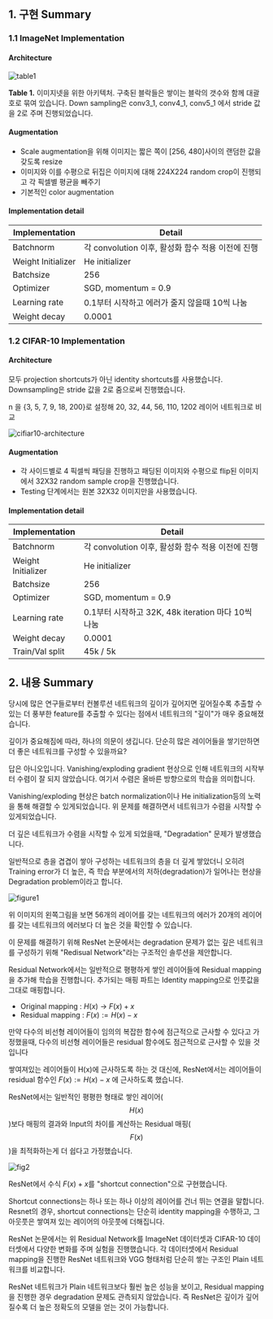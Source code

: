 ## 1. 구현 Summary

### 1.1 ImageNet Implementation

#### Architecture

![table1](../pics/table1.png)

**Table 1.** 이미지넷을 위한 아키텍처. 구축된 블락들은 쌓이는 블락의 갯수와 함께 대괄호로 묶여 있습니다. Down sampling은 conv3_1, conv4_1, conv5_1 에서 stride 값을 2로 주며 진행되었습니다.

#### Augmentation

- Scale augmentation을 위해 이미지는 짧은 쪽이 [256, 480]사이의 랜덤한 값을 갖도록 resize
- 이미지와 이를 수평으로 뒤집은 이미지에 대해 224X224 random crop이 진행되고 각 픽셀별 평균을 빼주기
- 기본적인 color augmentation

#### Implementation detail

| Implementation | Detail |
| ------------------ | ------------------------------------------------- |
| Batchnorm          | 각 convolution 이후, 활성화 함수 적용 이전에 진행 |
| Weight Initializer | He initializer                                    |
| Batchsize          | 256                                               |
| Optimizer          | SGD, momentum = 0.9                               |
| Learning rate      | 0.1부터 시작하고 에러가 줄지 않을때 10씩 나눔     |
| Weight decay | 0.0001 |

### 1.2 CIFAR-10 Implementation

#### Architecture

모두 projection shortcuts가 아닌 identity shortcuts를 사용했습니다.  Downsampling은 stride 값을 2로 줌으로써 진행했습니다.

n 을 {3, 5, 7, 9, 18, 200}로 설정해 20, 32, 44, 56, 110, 1202 레이어 네트워크로 비교

![cifiar10-architecture](../pics/cifiar10-architecture.png)

#### Augmentation

- 각 사이드별로 4 픽셀씩 패딩을 진행하고 패딩된 이미지와 수평으로 flip된 이미지에서 32X32 random sample crop을 진행했습니다.
- Testing 단계에서는 원본 32X32 이미지만을 사용했습니다.

#### Implementation detail

| Implementation     | Detail                                             |
| ------------------ | -------------------------------------------------- |
| Batchnorm          | 각 convolution 이후, 활성화 함수 적용 이전에 진행  |
| Weight Initializer | He initializer                                     |
| Batchsize          | 256                                                |
| Optimizer          | SGD, momentum = 0.9                                |
| Learning rate      | 0.1부터 시작하고 32K, 48k iteration 마다 10씩 나눔 |
| Weight decay       | 0.0001                                             |
| Train/Val split      | 45k / 5k |

## 2. 내용 Summary

당시에 많은 연구들로부터 컨볼루션 네트워크의 깊이가 깊어지면 깊어질수록 추출할 수 있는 더 풍부한 feature를 추출할 수 있다는 점에서 네트워크의 "깊이"가 매우 중요해졌습니다.

깊이가 중요해짐에 따라, 하나의 의문이 생깁니다. 단순히 많은 레이어들을 쌓기만하면 더 좋은 네트워크를 구성할 수 있을까요?

답은 아니오입니다. Vanishing/exploding gradient 현상으로 인해 네트워크의 시작부터 수렴이 잘 되지 않았습니다. 여기서 수렴은 올바른 방향으로의 학습을 의미합니다.

Vanishing/exploding 현상은 batch normalization이나 He initialization등의 노력을 통해 해결할 수 있게되었습니다. 위 문제를 해결하면서 네트워크가 수렴을 시작할 수 있게되었습니다.

더 깊은 네트워크가 수렴을 시작할 수 있게 되었을때, "Degradation" 문제가 발생했습니다.

일반적으로 층을 겹겹이 쌓아 구성하는 네트워크의 층을 더 깊게 쌓았더니 오히려 Training error가 더 높은, 즉 학습 부분에서의 저하(degradation)가 일어나는 현상을 Degradation problem이라고 합니다.

![figure1](../pics/figure1.png)

위 이미지의 왼쪽그림을 보면 56개의 레이어를 갖는 네트워크의 에러가 20개의 레이어를 갖는 네트워크의 에러보다 더 높은 것을 확인할 수 있습니다. 

이 문제를 해결하기 위해 ResNet 논문에서는 degradation 문제가 없는 깊은 네트워크를 구성하기 위해 "Redisual Network"라는 구조적인 솔루션을 제안합니다. 

Residual Network에서는 일반적으로 평평하게 쌓인 레이어들에 Residual mapping을 추가해 학습을 진행합니다. 추가되는 매핑 파트는 Identity mapping으로 인풋값을 그대로 매핑합니다.

- Original mapping : $H(x)$ → $F(x) + x$
- Residual mapping : $F(x) := H(x) - x$

만약 다수의 비선형 레이어들이 임의의 복잡한 함수에 점근적으로 근사할 수 있다고 가정했을때, 다수의 비선형 레이어들은 residual 함수에도 점근적으로 근사할 수 있을 것입니다

쌓여져있는 레이어들이 H(x)에 근사하도록 하는 것 대신에, ResNet에서는 레이어들이 residual 함수인 $F(x) := H(x) − x$ 에 근사하도록 했습니다.

ResNet에서는 일반적인 평평한 형태로 쌓인 레이어($$H(x)$$)보다 매핑의 결과와 Input의 차이를 계산하는 Residual 매핑($$F(x)$$)을 최적화하는게 더 쉽다고 가정했습니다.

![fig2](../pics/figure2.png)

ResNet에서 수식 $F(x) + x$를 "shortcut connection"으로 구현했습니다.

Shortcut connections는 하나 또는 하나 이상의 레이어를 건너 뛰는 연결을 말합니다. Resnet의 경우, shortcut connections는 단순히 identity mapping을 수행하고, 그 아웃풋은 쌓여져 있는 레이어의 아웃풋에 더해집니다.

ResNet 논문에서는 위 Residual Network를 ImageNet 데이터셋과 CIFAR-10 데이터셋에서 다양한 변화를 주며 실험을 진행했습니다. 각 데이터셋에서 Residual mapping을 진행한 ResNet 네트워크와 VGG 형태처럼 단순히 쌓는 구조인 Plain 네트워크를 비교합니다.

ResNet 네트워크가 Plain 네트워크보다 훨씬 높은 성능을 보이고, Residual mapping을 진행한 경우 degradation 문제도 관측되지 않았습니다. 즉 ResNet은 깊이가 깊어질수록 더 높은 정확도의 모델을 얻는 것이 가능합니다.





